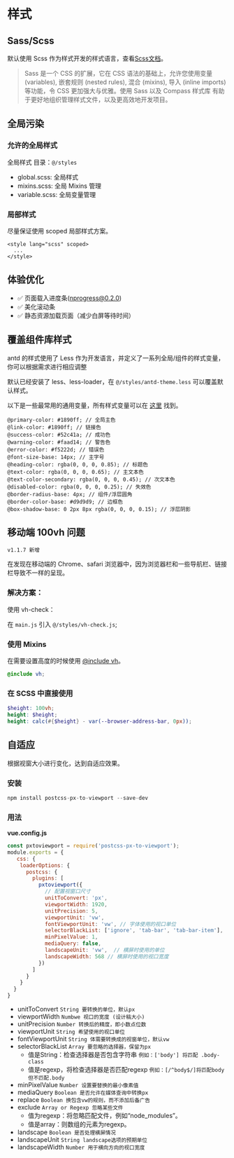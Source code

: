 # 样式

## Sass/Scss

默认使用 Scss 作为样式开发的样式语言，查看[Scss文档](https://www.html.cn/doc/sass/)。

> Sass 是一个 CSS 的扩展，它在 CSS 语法的基础上，允许您使用变量 (variables), 嵌套规则 (nested rules), 混合 (mixins), 导入 (inline imports) 等功能，令 CSS 更加强大与优雅。使用 Sass 以及 Compass 样式库 有助于更好地组织管理样式文件，以及更高效地开发项目。

## 全局污染

### 允许的全局样式

全局样式 目录：`@/styles`

- global.scss: 全局样式
- mixins.scss: 全局 Mixins 管理
- variable.scss: 全局变量管理

### 局部样式

尽量保证使用 scoped 局部样式方案。

```vue {1}
<style lang="scss" scoped>
  ...
</style>
```

## 体验优化

- ✅ 页面载入进度条([nprogress@0.2.0](https://github.com/rstacruz/nprogress))
- ✅ 美化滚动条
- ✅ 静态资源加载页面（减少白屏等待时间）

## 覆盖组件库样式

antd 的样式使用了 Less 作为开发语言，并定义了一系列全局/组件的样式变量，你可以根据需求进行相应调整

默认已经安装了 less、less-loader，在 `@/styles/antd-theme.less` 可以覆盖默认样式。

以下是一些最常用的通用变量，所有样式变量可以在 [这里](https://github.com/vueComponent/ant-design-vue/blob/master/components/style/themes/default.less) 找到。

```less
@primary-color: #1890ff; // 全局主色
@link-color: #1890ff; // 链接色
@success-color: #52c41a; // 成功色
@warning-color: #faad14; // 警告色
@error-color: #f5222d; // 错误色
@font-size-base: 14px; // 主字号
@heading-color: rgba(0, 0, 0, 0.85); // 标题色
@text-color: rgba(0, 0, 0, 0.65); // 主文本色
@text-color-secondary: rgba(0, 0, 0, 0.45); // 次文本色
@disabled-color: rgba(0, 0, 0, 0.25); // 失效色
@border-radius-base: 4px; // 组件/浮层圆角
@border-color-base: #d9d9d9; // 边框色
@box-shadow-base: 0 2px 8px rgba(0, 0, 0, 0.15); // 浮层阴影
```

## 移动端 100vh 问题

`v1.1.7 新增`

在发现在移动端的 Chrome、safari 浏览器中，因为浏览器栏和一些导航栏、链接栏导致不一样的呈现。

### 解决方案：

使用 vh-check：

在 `main.js` 引入 `@/styles/vh-check.js`;

### 使用 Mixins

在需要设置高度的时候使用 [@include vh](/Css/Mixins)。

```scss
@include vh;
```

### 在 SCSS 中直接使用

```scss
$height: 100vh;
height: $height;
height: calc(#{$height} - var(--browser-address-bar, 0px));
```

## 自适应

根据视窗大小进行变化，达到自适应效果。

### 安装
```js
npm install postcss-px-to-viewport --save-dev
```


### 用法
**vue.config.js**
```js
const pxtoviewport = require('postcss-px-to-viewport');
module.exports = {
   css: {
    loaderOptions: {
      postcss: {
        plugins: [
          pxtoviewport({
            // 配置视窗口尺寸
            unitToConvert: 'px', 
            viewportWidth: 1920,
            unitPrecision: 5,
            viewportUnit: 'vw',
            fontViewportUnit: 'vw', // 字体使用的视口单位
            selectorBlackList: ['ignore', 'tab-bar', 'tab-bar-item'],
            minPixelValue: 1,
            mediaQuery: false,
            landscapeUnit: 'vw',  // 横屏时使用的单位
            landscapeWidth: 568 // 横屏时使用的视口宽度
          })
        ]
      }
    }
  }
}
```
- unitToConvert `String 要转换的单位，默认px`
- viewportWidth `Numbwe 视口的宽度 (设计稿大小)`
- unitPrecision `Number 转换后的精度，即小数点位数`
- viewportUnit `String 希望使用的视口单位`
- fontViewportUnit `String 体需要转换成的视窗单位，默认vw`
- selectorBlackList  `Array 要忽略的选择器，保留为px`
  - 值是String：检查选择器是否包含字符串 `例如：['body'] 将匹配 .body-class`
  - 值是regexp，将检查选择器是否匹配regexp `例如：[/^body$/]将匹配body但不匹配.body`
- minPixelValue `Number 设置要替换的最小像素值`
- mediaQuery  `Boolean 是否允许在媒体查询中转换px`
- replace `Boolean 换包含vw的规则，而不添加后备广告`
- exclude `Array or Regexp 忽略某些文件`
  - 值为regexp：将忽略匹配文件，例如“node_modules”。
  - 值是array：则数组的元素为regexp。
- landscape `Boolean 是否处理横屏情况`
- landscapeUnit `String landscape选项的预期单位`
- landscapeWidth  `Number 用于横向方向的视口宽度`

